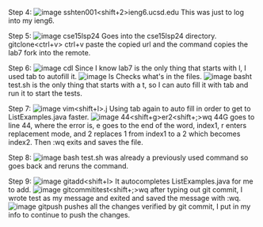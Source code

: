Step 4:
![image](https://github.com/TeddyNguyen150/labReport4V2/assets/156158048/74be6d67-516f-4785-baa8-dbca41bc948e)
ssh<space>ten001<shift+2>ieng6.ucsd.edu<enter>
  This was just to log into my ieng6.

Step 5:
![image](https://github.com/TeddyNguyen150/labReport4V2/assets/156158048/bbec8097-610e-4065-928e-d5612fc7bf5b)
cse15lsp24<enter>
  Goes into the cse15lsp24 directory.
git<space>clone<ctrl+v><enter>
  ctrl+v paste the copied url and the command copies the lab7 fork into the remote.

Step 6:
![image](https://github.com/TeddyNguyen150/labReport4V2/assets/156158048/4f74f198-9c3d-45ec-b29a-4d5b9286c5a7)
cd<space>l<tab><enter>
  Since I know lab7 is the only thing that starts with l, I used tab to autofill it.
![image](https://github.com/TeddyNguyen150/labReport4V2/assets/156158048/0a815581-22b2-4040-9cbb-2c570eab181a)
ls<enter>
  Checks what's in the files.
![image](https://github.com/TeddyNguyen150/labReport4V2/assets/156158048/f0ec9238-cb10-48b4-9d64-92a13b595375)
bash<space>t<tab><enter>
  test.sh is the only thing that starts with a t, so I can auto fill it with tab and run it to start the tests.

Step 7:
![image](https://github.com/TeddyNguyen150/labReport4V2/assets/156158048/5a7ebb60-ac68-4690-857b-dd9cc5702d9a)
vim<space><shift+l><tab>.j<tab><enter>
  Using tab again to auto fill in order to get to ListExamples.java faster.
![image](https://github.com/TeddyNguyen150/labReport4V2/assets/156158048/c62dfc20-4d2a-4c5f-98aa-57dfbed40396)
44<shift+g><enter>er2<shift+;>wq<enter>
  44G goes to line 44, where the error is, e goes to the end of the word, index1, r enters replacement mode, and 2 replaces
  1 from index1 to a 2 which becomes index2. Then :wq exits and saves the file.


Step 8:
![image](https://github.com/TeddyNguyen150/labReport4V2/assets/156158048/b7303bb2-e449-418b-92b4-9e13dc643939)
<up><up><enter>
  bash test.sh was already a previously used command so <up><up><enter> goes back and reruns the command.

Step 9:
![image](https://github.com/TeddyNguyen150/labReport4V2/assets/156158048/0bc5ade9-2e74-4931-b420-b27a02cdcc64)
git<space>add<space><shift+l><tab><enter>
  It autocompletes ListExamples.java for me to add.
![image](https://github.com/TeddyNguyen150/labReport4V2/assets/156158048/eab0fffb-a54f-4278-bf38-0508dbc32e58)
git<space>commit<enter>itest<shift+;>wq<enter>
  after typing out git commit, I wrote test as my message and exited and saved the message with :wq.
![image](https://github.com/TeddyNguyen150/labReport4V2/assets/156158048/30b59608-e441-4d74-8875-6258c05bb6fd)
git<space>push<enter>
  pushes all the changes verified by git commit,
I put in my info to continue to push the changes.



